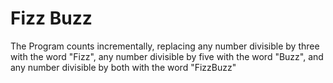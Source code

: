 # Fizz Buzz
The Program counts incrementally, replacing any number divisible by three with the word "Fizz", any number divisible by five with the word "Buzz", and any number divisible by both with the word "FizzBuzz"

